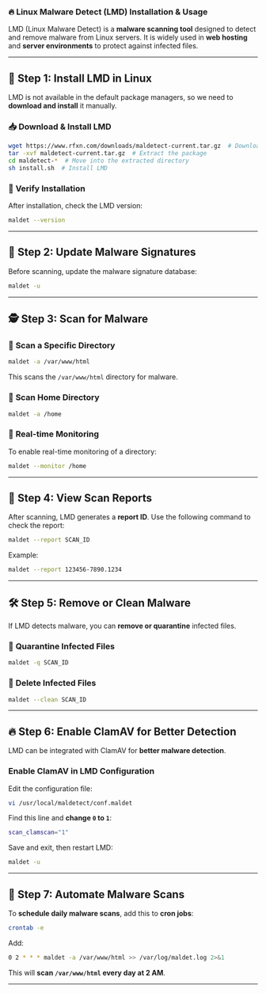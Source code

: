 ### 🔥 **Linux Malware Detect (LMD) Installation & Usage**  

LMD (Linux Malware Detect) is a **malware scanning tool** designed to detect and remove malware from Linux servers. It is widely used in **web hosting** and **server environments** to protect against infected files.  

---

## 🚀 **Step 1: Install LMD in Linux**  
LMD is not available in the default package managers, so we need to **download and install** it manually.  

### 📥 **Download & Install LMD**
```bash
wget https://www.rfxn.com/downloads/maldetect-current.tar.gz  # Download the package
tar -xvf maldetect-current.tar.gz  # Extract the package
cd maldetect-*  # Move into the extracted directory
sh install.sh  # Install LMD
```

### 📍 **Verify Installation**
After installation, check the LMD version:  
```bash
maldet --version
```

---

## 🔧 **Step 2: Update Malware Signatures**
Before scanning, update the malware signature database:  
```bash
maldet -u
```

---

## 🕵️ **Step 3: Scan for Malware**
### 🔹 **Scan a Specific Directory**
```bash
maldet -a /var/www/html
```
This scans the `/var/www/html` directory for malware.

### 🔹 **Scan Home Directory**
```bash
maldet -a /home
```

### 🔹 **Real-time Monitoring**
To enable real-time monitoring of a directory:
```bash
maldet --monitor /home
```

---

## 📜 **Step 4: View Scan Reports**
After scanning, LMD generates a **report ID**. Use the following command to check the report:
```bash
maldet --report SCAN_ID
```
Example:
```bash
maldet --report 123456-7890.1234
```

---

## 🛠 **Step 5: Remove or Clean Malware**
If LMD detects malware, you can **remove or quarantine** infected files.  

### 🔸 **Quarantine Infected Files**
```bash
maldet -q SCAN_ID
```

### 🔸 **Delete Infected Files**
```bash
maldet --clean SCAN_ID
```

---

## 🔥 **Step 6: Enable ClamAV for Better Detection**  
LMD can be integrated with ClamAV for **better malware detection**.  

### **Enable ClamAV in LMD Configuration**
Edit the configuration file:  
```bash
vi /usr/local/maldetect/conf.maldet
```
Find this line and **change `0` to `1`**:
```bash
scan_clamscan="1"
```
Save and exit, then restart LMD:
```bash
maldet -u
```

---

## 🎯 **Step 7: Automate Malware Scans**  
To **schedule daily malware scans**, add this to **cron jobs**:
```bash
crontab -e
```
Add:
```bash
0 2 * * * maldet -a /var/www/html >> /var/log/maldet.log 2>&1
```
This will **scan `/var/www/html` every day at 2 AM**.

---

